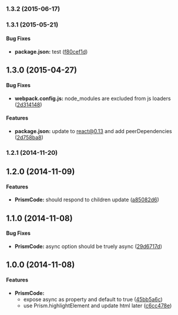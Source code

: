 ### 1.3.2 (2015-06-17)


### 1.3.1 (2015-05-21)


#### Bug Fixes

* **package.json:** test ([f80cef1d](https://github.com/tomchentw/react-prism/commit/f80cef1d9edb659efab3540b834d903e933c6530))


## 1.3.0 (2015-04-27)


#### Bug Fixes

* **webpack.config.js:** node_modules are excluded from js loaders ([2d314148](https://github.com/tomchentw/react-prism/commit/2d31414808c9871dde5648684e9f5ed070ad4e7c))


#### Features

* **package.json:** update to react@0.13 and add peerDependencies ([2d758ba8](https://github.com/tomchentw/react-prism/commit/2d758ba810be54bced3342c4ca2ef0a68874e941))


### 1.2.1 (2014-11-20)


## 1.2.0 (2014-11-09)


#### Features

* **PrismCode:** should respond to children update ([a85082d6](https://github.com/tomchentw/react-prism/commit/a85082d631aa12d66fabfdeda926efe5d3bf94e3))


## 1.1.0 (2014-11-08)


#### Bug Fixes

* **PrismCode:** async option should be truely async ([29d6717d](https://github.com/tomchentw/react-prism/commit/29d6717dc52fc0d430f44af6ca05448fa68642c9))


## 1.0.0 (2014-11-08)


#### Features

* **PrismCode:**
  * expose async as property and default to true ([45bb5a6c](https://github.com/tomchentw/react-prism/commit/45bb5a6cfe0f5d41f3561de6b608ea98c4e0797d))
  * use Prism.highlightElement and update html later ([c6cc478e](https://github.com/tomchentw/react-prism/commit/c6cc478e1867e7596fb0e328766a2d0176697a6c))

